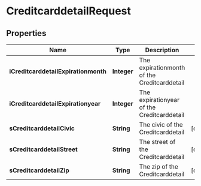 

# CreditcarddetailRequest

## Properties

Name | Type | Description | Notes
------------ | ------------- | ------------- | -------------
**iCreditcarddetailExpirationmonth** | **Integer** | The expirationmonth of the Creditcarddetail | 
**iCreditcarddetailExpirationyear** | **Integer** | The expirationyear of the Creditcarddetail | 
**sCreditcarddetailCivic** | **String** | The civic of the Creditcarddetail |  [optional]
**sCreditcarddetailStreet** | **String** | The street of the Creditcarddetail |  [optional]
**sCreditcarddetailZip** | **String** | The zip of the Creditcarddetail |  [optional]




